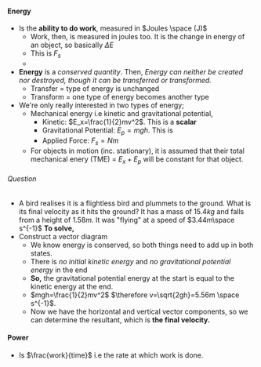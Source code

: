 #### Energy
- Is the **ability to do work**, measured in $Joules \space (J)$
	- Work, then, is measured in joules too. It is the change in energy of an object, so basically $\Delta E$
	- This is $F_s$
	- 
- **Energy** is a *conserved quantity*. Then, *Energy can neither be created nor destroyed, though it can be transferred or transformed.*
	- Transfer = type of energy is unchanged
	- Transform = one type of energy becomes another type
- We're only really interested in two types of energy;
	- Mechanical energy i.e kinetic and gravitational potential, 
		- Kinetic: $E_x=\frac{1}{2}mv^2$. This is a **scalar**
		- Gravitational Potential: $E_p=mgh$. This is
		- Applied Force: $F_{s}=Nm$
	- For objects in motion (inc. stationary), it is assumed that their total mechanical enery (TME) = $E_{x}+E_{p}$ will be constant for that object.

###### Question
- A bird realises it is a flightless bird and plummets to the ground. What is its final velocity as it hits the ground? It has a mass of $15.4kg$ and falls from a height of $1.58m$. It was "flying" at a speed of $3.44m\space s^{-1}$
**To solve,**
- Construct a vector diagram
	- We know energy is conserved, so both things need to add up in both states.
	- There is *no initial kinetic energy* and *no gravitational potential energy* in the end
	- **So,** the gravitational potential energy at the start is equal to the kinetic energy at the end.
	- $mgh=\frac{1}{2}mv^2$ $\therefore v=\sqrt{2gh}=5.56m \space s^{-1}$. 
	- Now we have the horizontal and vertical vector components, so we can determine the resultant, which is **the final velocity.**

#### Power
- Is $\frac{work}{time}$ i.e the rate at which work is done.